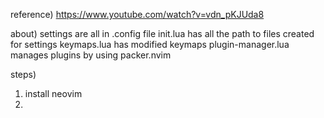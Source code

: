 reference)
https://www.youtube.com/watch?v=vdn_pKJUda8


about)
settings are all in .config file
init.lua has all the path to files created for settings
keymaps.lua has modified keymaps
plugin-manager.lua manages plugins by using packer.nvim




steps)
1) install neovim
2) 
